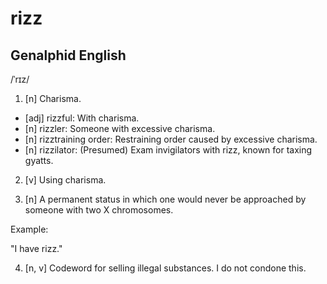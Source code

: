 # rizz

## Genalphid English

/ˈrɪz/
1. [n] Charisma.

- [adj] rizzful: With charisma.
- [n] rizzler: Someone with excessive charisma.
- [n] rizztraining order: Restraining order caused by excessive charisma.
- [n] rizzilator: (Presumed) Exam invigilators with rizz, known for taxing gyatts.

2. [v] Using charisma.

3. [n] A permanent status in which one would never be approached by someone with two X chromosomes.

Example:

"I have rizz."

4. [n, v] Codeword for selling illegal substances. I do not condone this.





